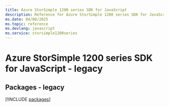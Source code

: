 ```yaml
---
title: Azure StorSimple 1200 series SDK for JavaScript
description: Reference for Azure StorSimple 1200 series SDK for JavaScript
ms.date: 04/08/2025
ms.topic: reference
ms.devlang: javascript
ms.service: storsimple1200series
---
```

# Azure StorSimple 1200 series SDK for JavaScript - legacy
## Packages - legacy
[!INCLUDE [packages](storsimple-1200-series-index.md)]